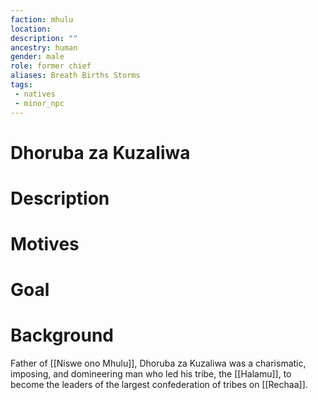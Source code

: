 ```yaml
---
faction: mhulu
location:
description: ""
ancestry: human
gender: male
role: former chief
aliases: Breath Births Storms
tags:
 - natives
 - minor_npc
---
```

# Dhoruba za Kuzaliwa

# Description


# Motives



# Goal



# Background
Father of [[Niswe ono Mhulu]], Dhoruba za Kuzaliwa was a charismatic, imposing, and domineering man who led his tribe, the [[Halamu]], to become the leaders of the largest confederation of tribes on [[Rechaa]]. 


